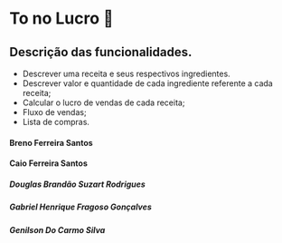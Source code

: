 # To no Lucro 💸

## 	Descrição das funcionalidades.



* Descrever uma receita e seus respectivos ingredientes.
* Descrever valor e quantidade de cada ingrediente referente a cada receita;	
* Calcular o lucro de vendas de cada receita;
* Fluxo de vendas;
* Lista de compras.





#### Breno Ferreira Santos 

#### Caio Ferreira Santos

##### Douglas Brandão Suzart Rodrigues

##### Gabriel Henrique Fragoso Gonçalves

##### Genilson Do Carmo Silva 

